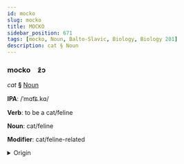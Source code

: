 ```yaml
---
id: mocko
slug: mocko
title: MOCKO
sidebar_position: 671
tags: [mocko, Noun, Balto-Slavic, Biology, Biology 201]
description: cat § Noun
---
```


### mocko&emsp;<span kind="abugida">ƶ̄ɔ</span>

*cat* **§** [Noun](../../tags/Noun)

**IPA**: /ˈmɑt͡ɕ.kɑ/

**Verb**: to be a cat/feline

**Noun**: cat/feline

**Modifier**: cat/feline-related

<details>
    <summary>Origin</summary>
    Serbo-Croatian mačka /mât͡ʃka/<br/>
    <em>Balto-Slavic Language Family</em>
</details>